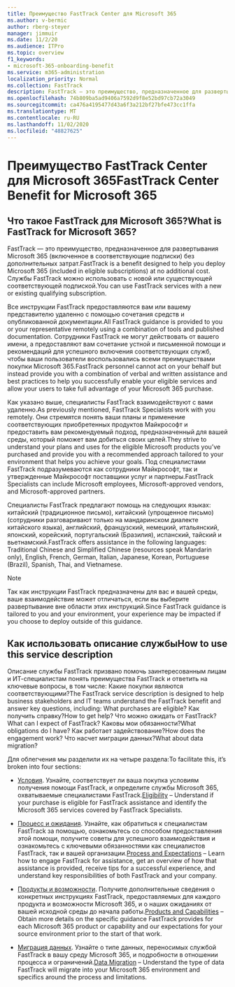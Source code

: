 ```yaml
---
title: Преимущество FastTrack Center для Microsoft 365
ms.author: v-bermic
author: rberg-steyer
manager: jimmuir
ms.date: 11/2/20
ms.audience: ITPro
ms.topic: overview
f1_keywords:
- microsoft-365-onboarding-benefit
ms.service: m365-administration
localization_priority: Normal
ms.collection: FastTrack
description: FastTrack — это преимущество, предназначенное для развертывания Microsoft 365 (включенное в соответствующие подписки) без дополнительных затрат. Службы FastTrack можно использовать с новой или существующей соответствующей подпиской.
ms.openlocfilehash: 74b809ba5ad9406a7592d9f8e52bd97cb72a3049
ms.sourcegitcommit: ca476a4195477d43a6f3a212bf27bfe473cc1ffa
ms.translationtype: MT
ms.contentlocale: ru-RU
ms.lasthandoff: 11/02/2020
ms.locfileid: "48827625"
---
```

# <a name="fasttrack-center-benefit-for-microsoft-365"></a><span data-ttu-id="18b5c-104">Преимущество FastTrack Center для Microsoft 365</span><span class="sxs-lookup"><span data-stu-id="18b5c-104">FastTrack Center Benefit for Microsoft 365</span></span>

## <a name="what-is-fasttrack-for-microsoft-365"></a><span data-ttu-id="18b5c-105">Что такое FastTrack для Microsoft 365?</span><span class="sxs-lookup"><span data-stu-id="18b5c-105">What is FastTrack for Microsoft 365?</span></span>

<span data-ttu-id="18b5c-106">FastTrack — это преимущество, предназначенное для развертывания Microsoft 365 (включенное в соответствующие подписки) без дополнительных затрат.</span><span class="sxs-lookup"><span data-stu-id="18b5c-106">FastTrack is a benefit designed to help you deploy Microsoft 365 (included in eligible subscriptions) at no additional cost.</span></span> <span data-ttu-id="18b5c-107">Службы FastTrack можно использовать с новой или существующей соответствующей подпиской.</span><span class="sxs-lookup"><span data-stu-id="18b5c-107">You can use FastTrack services with a new or existing qualifying subscription.</span></span>

<span data-ttu-id="18b5c-108">Все инструкции FastTrack предоставляются вам или вашему представителю удаленно с помощью сочетания средств и опубликованной документации.</span><span class="sxs-lookup"><span data-stu-id="18b5c-108">All FastTrack guidance is provided to you or your representative remotely using a combination of tools and published documentation.</span></span> <span data-ttu-id="18b5c-109">Сотрудники FastTrack не могут действовать от вашего имени, а предоставляют вам сочетание устной и письменной помощи и рекомендаций для успешного включения соответствующих служб, чтобы ваши пользователи воспользовались всеми преимуществами покупки Microsoft 365.</span><span class="sxs-lookup"><span data-stu-id="18b5c-109">FastTrack personnel cannot act on your behalf but instead provide you with a combination of verbal and written assistance and best practices to help you successfully enable your eligible services and allow your users to take full advantage of your Microsoft 365 purchase.</span></span>

<span data-ttu-id="18b5c-110">Как указано выше, специалисты FastTrack взаимодействуют с вами удаленно.</span><span class="sxs-lookup"><span data-stu-id="18b5c-110">As previously mentioned, FastTrack Specialists work with you remotely.</span></span> <span data-ttu-id="18b5c-111">Они стремятся понять ваши планы и применение соответствующих приобретенных продуктов Майкрософт и предоставить вам рекомендуемый подход, предназначенный для вашей среды, который поможет вам добиться своих целей.</span><span class="sxs-lookup"><span data-stu-id="18b5c-111">They strive to understand your plans and uses for the eligible Microsoft products you’ve purchased and provide you with a recommended approach tailored to your environment that helps you achieve your goals.</span></span> <span data-ttu-id="18b5c-112">Под специалистами FastTrack подразумеваются как сотрудники Майкрософт, так и утвержденные Майкрософт поставщики услуг и партнеры.</span><span class="sxs-lookup"><span data-stu-id="18b5c-112">FastTrack Specialists can include Microsoft employees, Microsoft-approved vendors, and Microsoft-approved partners.</span></span>

<span data-ttu-id="18b5c-113">Специалисты FastTrack предлагают помощь на следующих языках: китайский (традиционное письмо), китайский (упрощенное письмо) (сотрудники разговаривают только на мандаринском диалекте китайского языка), английский, французский, немецкий, итальянский, японский, корейский, португальский (Бразилия), испанский, тайский и вьетнамский.</span><span class="sxs-lookup"><span data-stu-id="18b5c-113">FastTrack offers assistance in the following languages: Traditional Chinese and Simplified Chinese (resources speak Mandarin only), English, French, German, Italian, Japanese, Korean, Portuguese (Brazil), Spanish, Thai, and Vietnamese.</span></span>

> [!NOTE]
> <span data-ttu-id="18b5c-114">Так как инструкции FastTrack предназначены для вас и вашей среды, ваше взаимодействие может отличаться, если вы выберите развертывание вне области этих инструкций.</span><span class="sxs-lookup"><span data-stu-id="18b5c-114">Since FastTrack guidance is tailored to you and your environment, your experience may be impacted if you choose to deploy outside of this guidance.</span></span>

## <a name="how-to-use-this-service-description"></a><span data-ttu-id="18b5c-115">Как использовать описание службы</span><span class="sxs-lookup"><span data-stu-id="18b5c-115">How to use this service description</span></span>

<span data-ttu-id="18b5c-116">Описание службы FastTrack призвано помочь заинтересованным лицам и ИТ-специалистам понять преимущества FastTrack и ответить на ключевые вопросы, в том числе: Какие покупки являются соответствующими?</span><span class="sxs-lookup"><span data-stu-id="18b5c-116">The FastTrack service description is designed to help business stakeholders and IT teams understand the FastTrack benefit and answer key questions, including: What purchases are eligible?</span></span> <span data-ttu-id="18b5c-117">Как получить справку?</span><span class="sxs-lookup"><span data-stu-id="18b5c-117">How to get help?</span></span> <span data-ttu-id="18b5c-118">Что можно ожидать от FastTrack?</span><span class="sxs-lookup"><span data-stu-id="18b5c-118">What can I expect of FastTrack?</span></span> <span data-ttu-id="18b5c-119">Каковы мои обязанности?</span><span class="sxs-lookup"><span data-stu-id="18b5c-119">What obligations do I have?</span></span> <span data-ttu-id="18b5c-120">Как работает задействование?</span><span class="sxs-lookup"><span data-stu-id="18b5c-120">How does the engagement work?</span></span> <span data-ttu-id="18b5c-121">Что насчет миграции данных?</span><span class="sxs-lookup"><span data-stu-id="18b5c-121">What about data migration?</span></span>

<span data-ttu-id="18b5c-122">Для облегчения мы разделили их на четыре раздела:</span><span class="sxs-lookup"><span data-stu-id="18b5c-122">To facilitate this, it’s broken into four sections:</span></span>

  - <span data-ttu-id="18b5c-123">[Условия](eligibility.md). Узнайте, соответствует ли ваша покупка условиям получения помощи FastTrack, и определите службы Microsoft 365, охватываемые специалистами FastTrack.</span><span class="sxs-lookup"><span data-stu-id="18b5c-123">[Eligibility](eligibility.md) – Understand if your purchase is eligible for FastTrack assistance and identify the Microsoft 365 services covered by FastTrack Specialists.</span></span>

  - <span data-ttu-id="18b5c-124">[Процесс и ожидания](process-and-expectations.md). Узнайте, как обратиться к специалистам FastTrack за помощью, ознакомьтесь со способом предоставления этой помощи, получите советы для успешного взаимодействия и ознакомьтесь с ключевыми обязанностями как специалистов FastTrack, так и вашей организации.</span><span class="sxs-lookup"><span data-stu-id="18b5c-124">[Process and Expectations](process-and-expectations.md) – Learn how to engage FastTrack for assistance, get an overview of how that assistance is provided, receive tips for a successful experience, and understand key responsibilities of both FastTrack and your company.</span></span>

  - <span data-ttu-id="18b5c-125">[Продукты и возможности](products-and-capabilities.md). Получите дополнительные сведения о конкретных инструкциях FastTrack, предоставляемых для каждого продукта и возможности Microsoft 365, и о наших ожиданиях от вашей исходной среды до начала работы.</span><span class="sxs-lookup"><span data-stu-id="18b5c-125">[Products and Capabilities](products-and-capabilities.md) – Obtain more details on the specific guidance FastTrack provides for each Microsoft 365 product or capability and our expectations for your source environment prior to the start of that work.</span></span>

  - <span data-ttu-id="18b5c-126">[Миграция данных](data-migration.md). Узнайте о типе данных, переносимых службой FastTrack в вашу среду Microsoft 365, и подробности в отношении процесса и ограничений.</span><span class="sxs-lookup"><span data-stu-id="18b5c-126">[Data Migration](data-migration.md) – Understand the type of data FastTrack will migrate into your Microsoft 365 environment and specifics around the process and limitations.</span></span>
